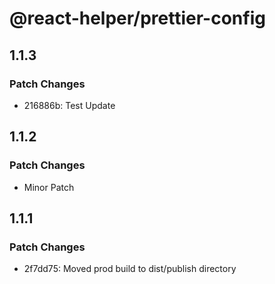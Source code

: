 # @react-helper/prettier-config

## 1.1.3

### Patch Changes

- 216886b: Test Update

## 1.1.2

### Patch Changes

- Minor Patch

## 1.1.1

### Patch Changes

- 2f7dd75: Moved prod build to dist/publish directory
